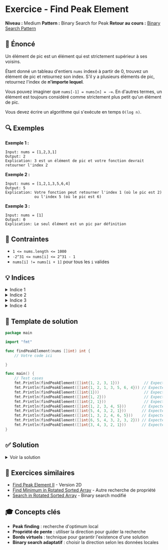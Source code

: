 # Exercice - Find Peak Element

**Niveau :** Medium
**Pattern :** Binary Search for Peak
**Retour au cours :** [Binary Search Pattern](../../courses/03-binary-search.md)

## 📝 Énoncé

Un élément de pic est un élément qui est strictement supérieur à ses voisins.

Étant donné un tableau d'entiers `nums` indexé à partir de 0, trouvez un élément de pic et retournez son index. S'il y a plusieurs éléments de pic, retournez l'index de **n'importe lequel**.

Vous pouvez imaginer que `nums[-1] = nums[n] = -∞`. En d'autres termes, un élément est toujours considéré comme strictement plus petit qu'un élément de pic.

Vous devez écrire un algorithme qui s'exécute en temps `O(log n)`.

## 🔍 Exemples

**Exemple 1 :**
```
Input: nums = [1,2,3,1]
Output: 2
Explication: 3 est un élément de pic et votre fonction devrait retourner l'index 2
```

**Exemple 2 :**
```
Input: nums = [1,2,1,3,5,6,4]
Output: 5
Explication: Votre fonction peut retourner l'index 1 (où le pic est 2)
             ou l'index 5 (où le pic est 6)
```

**Exemple 3 :**
```
Input: nums = [1]
Output: 0
Explication: Le seul élément est un pic par définition
```

## 🎯 Contraintes

- `1 <= nums.length <= 1000`
- `-2^31 <= nums[i] <= 2^31 - 1`
- `nums[i] != nums[i + 1]` pour tous les `i` valides

## 💡 Indices

<details>
<summary>Indice 1</summary>

Puisque `nums[-1] = nums[n] = -∞`, il y a toujours au moins un pic dans le tableau.

</details>

<details>
<summary>Indice 2</summary>

Si `nums[mid] < nums[mid+1]`, alors il y a forcément un pic dans la moitié droite.

</details>

<details>
<summary>Indice 3</summary>

Si `nums[mid] > nums[mid+1]`, alors il y a forcément un pic dans la moitié gauche (mid inclus).

</details>

<details>
<summary>Indice 4</summary>

Utilisez cette propriété pour éliminer une moitié du tableau à chaque étape de binary search.

</details>

## 🔨 Template de solution

```go
package main

import "fmt"

func findPeakElement(nums []int) int {
    // Votre code ici

}

func main() {
    // Test cases
    fmt.Println(findPeakElement([]int{1, 2, 3, 1}))           // Expected: 2
    fmt.Println(findPeakElement([]int{1, 2, 1, 3, 5, 6, 4})) // Expected: 1 ou 5
    fmt.Println(findPeakElement([]int{1}))                    // Expected: 0
    fmt.Println(findPeakElement([]int{1, 2}))                 // Expected: 1
    fmt.Println(findPeakElement([]int{2, 1}))                 // Expected: 0
    fmt.Println(findPeakElement([]int{1, 2, 3, 4, 5}))       // Expected: 4
    fmt.Println(findPeakElement([]int{5, 4, 3, 2, 1}))       // Expected: 0
    fmt.Println(findPeakElement([]int{1, 3, 2, 4, 6, 5}))    // Expected: 1, 3 ou 4
    fmt.Println(findPeakElement([]int{6, 5, 4, 3, 2, 3, 2})) // Expected: 0 ou 5
    fmt.Println(findPeakElement([]int{3, 4, 3, 2, 1}))       // Expected: 1
}
```

## ✅ Solution

<details>
<summary>Voir la solution</summary>

```go
func findPeakElement(nums []int) int {
    left, right := 0, len(nums)-1

    for left < right {
        mid := left + (right-left)/2

        if nums[mid] < nums[mid+1] {
            // La pente monte vers la droite,
            // il y a forcément un pic à droite
            left = mid + 1
        } else {
            // nums[mid] > nums[mid+1]
            // La pente descend vers la droite,
            // il y a forcément un pic à gauche (mid inclus)
            right = mid
        }
    }

    return left
}
```

**Explication détaillée :**

1. **Propriété clé :** Avec `nums[-1] = nums[n] = -∞`, il y a toujours au moins un pic

2. **Logique de binary search :**

   **Cas 1 : `nums[mid] < nums[mid+1]`**
   - La pente monte vers la droite
   - Il y a forcément un pic dans `[mid+1, right]`
   - `left = mid + 1`

   **Cas 2 : `nums[mid] > nums[mid+1]`**
   - La pente descend vers la droite
   - `mid` pourrait être un pic, ou il y en a un dans `[left, mid]`
   - `right = mid` (on garde mid)

3. **Convergence :** Quand `left == right`, on a trouvé un pic

**Pourquoi ça marche ?**

- Si on va vers une pente montante, on finira par atteindre un sommet
- Si on va vers une pente descendante, on trouvera un sommet avant ou au point actuel
- Les "bords" `nums[-1]` et `nums[n]` étant `-∞`, garantissent l'existence d'un pic

**Exemple de trace pour `nums = [1,2,3,1]` :**

```
Début: left=0, right=3
mid=1, nums[1]=2 < nums[2]=3 → left=2
mid=2, nums[2]=3 > nums[3]=1 → right=2
left==right=2 → retourner 2
```

**Complexité :**
- Temps : O(log n)
- Espace : O(1)

**Points clés :**
- Exploitation de la propriété des "bords infinis"
- Choix de direction basé sur la pente locale
- Template "find any" avec `left < right`

</details>

## 🚀 Exercices similaires

- [Find Peak Element II](../hard/find-peak-2d.md) - Version 2D
- [Find Minimum in Rotated Sorted Array](../medium/find-minimum.md) - Autre recherche de propriété
- [Search in Rotated Sorted Array](search-rotated.md) - Binary search modifié

## 🎓 Concepts clés

- **Peak finding** : recherche d'optimum local
- **Propriété de pente** : utiliser la direction pour guider la recherche
- **Bords virtuels** : technique pour garantir l'existence d'une solution
- **Binary search adaptatif** : choisir la direction selon les données locales